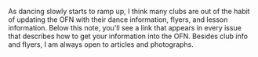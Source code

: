 As dancing slowly starts to ramp up, I think many clubs are out of the habit of updating the OFN with their dance information, flyers, and lesson information.  Below this note, you'll see a link that appears in every issue that describes how to get your information into the OFN.  Besides club info and flyers, I am always open to articles and photographs.
